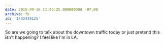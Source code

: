 ```yaml
---
date: 2015-09-16 11:45:25.000000000 -07:00
archive: fb
id: '1442429125'
---
```


So are we going to talk about the downtown traffic today or just pretend this isn't happening? I feel like I'm in LA.
